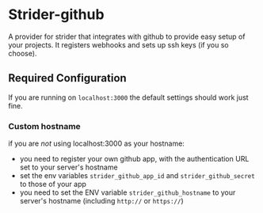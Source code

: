 
# Strider-github

A provider for strider that integrates with github to provide easy setup of
your projects. It registers webhooks and sets up ssh keys (if you so choose).

## Required Configuration

If you are running on `localhost:3000` the default settings should work just fine.

### Custom hostname

if you are *not* using localhost:3000 as your hostname:

- you need to register your own github app, with the authentication URL set to your server's hostname
- set the env variables `strider_github_app_id` and `strider_github_secret` to those of your app
- you need to set the ENV variable `strider_github_hostname` to your server's hostname (including `http://` or `https://`)
